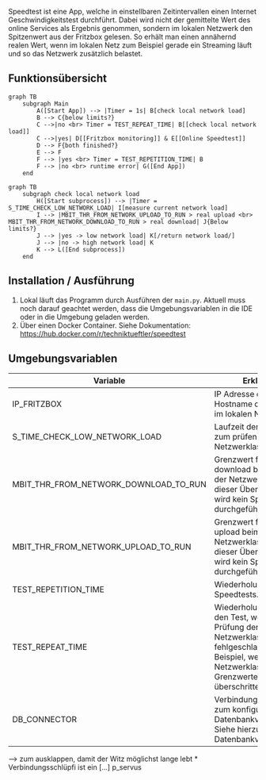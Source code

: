 Speedtest ist eine App, welche in einstellbaren Zeitintervallen einen Internet Geschwindigkeitstest durchführt. Dabei wird nicht der gemittelte Wert des online Services als Ergebnis genommen, sondern im lokalen Netzwerk den Spitzenwert aus der Fritzbox gelesen. So erhält man einen annähernd realen Wert, wenn im lokalen Netz zum Beispiel gerade ein Streaming läuft und so das Netzwerk zusätzlich belastet.

## Funktionsübersicht 
```mermaid
graph TB
    subgraph Main
        A([Start App]) --> |Timer = 1s| B[check local network load]
        B --> C{below limits?}
        C -->|no <br> Timer = TEST_REPEAT_TIME| B[[check local network load]]
        C -->|yes| D[[Fritzbox monitoring]] & E[[Online Speedtest]]
        D --> F{both finished?}
        E --> F
        F --> |yes <br> Timer = TEST_REPETITION_TIME| B
        F --> |no <br> runtime error| G([End App])
    end
```

```mermaid
graph TB
    subgraph check local network load
        H([Start subprocess]) --> |Timer = S_TIME_CHECK_LOW_NETWORK_LOAD| I[measure current network load]
        I --> |MBIT_THR_FROM_NETWORK_UPLOAD_TO_RUN > real upload <br> MBIT_THR_FROM_NETWORK_DOWNLOAD_TO_RUN > real download| J{Below limits?}
        J --> |yes -> low network load| K[/return network load/]
        J --> |no -> high network load| K
        K --> L([End subprocess])
    end
```

## Installation / Ausführung
1. Lokal läuft das Programm durch Ausführen der `main.py`. Aktuell muss noch darauf geachtet werden, dass die Umgebungsvariablen in die IDE oder in die Umgebung geladen werden.
2. Über einen Docker Container. Siehe Dokumentation: <https://hub.docker.com/r/techniktueftler/speedtest>

## Umgebungsvariablen
|Variable|Erklärung|Einheit|Standardwert|
|---|---|---|---|
|IP_FRITZBOX|IP Adresse oder Hostname der Fritzbox im lokalen Netzwerk|-|fritz.box|
|S_TIME_CHECK_LOW_NETWORK_LOAD|Laufzeit der Messung zum prüfen der Netzwerklast|Sekunden|10|
|MBIT_THR_FROM_NETWORK_DOWNLOAD_TO_RUN|Grenzwert für den download beim prüfen der Netzwerklast. Wird dieser Überschritten, wird kein Speedtest durchgeführt.|Mbit/s|10|
|MBIT_THR_FROM_NETWORK_UPLOAD_TO_RUN|Grenzwert für den upload beim prüfen der Netzwerklast. Wird dieser Überschritten, wird kein Speedtest durchgeführt.|Mbit/s|2|
|TEST_REPETITION_TIME|Wiederholungszeit des Speedtests.|Sekunden|21600|
|TEST_REPEAT_TIME|Wiederholungszeit für den Test, wenn die Prüfung der Netzwerklast fehlgeschlagen ist. Beispiel, wenn die Netzwerklast die Grenzwerte überschritten hat.|Sekunden|3600|
|DB_CONNECTOR|Verbindungsschlüpfi zum konfigurieren der Datenbankverbindung. Siehe hierzu Kapitel Datenbankverbindungen.|-|sqlite:///./Speedtest/files/measurements.sqlite3|










--> zum ausklappen, damit der Witz möglichst lange lebt * Verbindungsschlüpfi ist ein [...] p_servus
